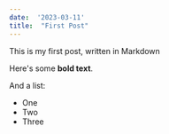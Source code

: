 ```yaml
---
date:  '2023-03-11'
title:  "First Post"
---
```


This is  my first post, written in Markdown

Here's some __bold text__.

And a list:

* One
* Two
* Three
  

